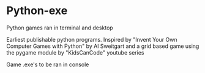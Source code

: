 # Python-exe
Python games ran in terminal and desktop

Earliest publishable python programs. Inspired by 
"Invent Your Own Computer Games with Python" by Al Sweitgart
and a grid based game using the pygame module by "KidsCanCode" youtube series

Game .exe's to be ran in console

